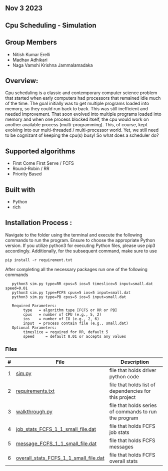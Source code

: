 ## Nov 3 2023

## Cpu Scheduling - Simulation

## Group Members
- Nitish Kumar Erelli
- Madhav Adhikari
- Naga Vamshi Krishna Jammalamadaka

## Overview:
Cpu scheduling is a classic and contemporary computer science problem that started when early computers had processors that remained idle much of the time. The goal initially was to get multiple programs loaded into memory, so they could run back to back. This was still inefficient and needed improvement.  That soon evolved into multiple programs loaded into memory and when one process blocked itself, the cpu would work on another available process (multi-programming). This, of course, kept evolving into our multi-threaded / multi-processor world. Yet, we still need to be cognizant of keeping the cpu(s) busy! So what does a scheduler do?

## Supported algorithms
- First Come First Serve / FCFS
- Round-Robin / RR
- Priority Based

## Built with
- Python
- rich

## Installation Process :
Navigate to the folder using the terminal and execute the following commands to run the program. Ensure to choose the appropriate Python version. If you utilize python3 for executing Python files, please use pip3 accordingly. Additionally, for the subsequent command, make sure to use 
```
pip install -r requirement.txt
```
After completing all the necessary packages run one of the following commands
```
   python3 sim.py type=RR cpus=5 ios=5 timeslice=5 input=small.dat speed=0.01
   python3 sim.py type=FCFS cpus=5 ios=5 input=small.dat
   python3 sim.py type=PB cpus=5 ios=5 input=small.dat

   Required Parameters:
        type   = algorithm type [FCFS or RR or PB]
        cpus   = number of CPU (e.g., 5, 2)
        ios    = number of IO (e.g., 2, 6)
        input  = process contain file (e.g., small.dat)  
   Optional Parameters:
        timeslice = required for RR, default 5
        speed     = default 0.01 or accepts any values
```
### Files

|   #   | File            | Description                                        |
| :---: | --------------- | -------------------------------------------------- |
|   1   | [sim.py](https://github.com/nitishkumar2306/5143-Opsys-102/blob/main/Assignments/04-P03/sim.py) | file that holds driver python code |
|   2  | [requirements.txt](https://github.com/nitishkumar2306/5143-Opsys-102/blob/main/Assignments/04-P03/requirements.txt) | file that holds list of dependencies for this project |
|   3   | [walkthrough.py](https://github.com/nitishkumar2306/5143-Opsys-102/blob/main/Assignments/04-P03/walkthrough.txt) | file that holds series of commands to run the program |
|   4   | [job_stats_FCFS_1_1_small_file.dat](https://github.com/nitishkumar2306/5143-Opsys-102/blob/main/Assignments/04-P03/job_stats_FCFS_1_1_small_file.dat) | file that holds FCFS job stats |
|   5   | [message_FCFS_1_1_small_file.dat](https://github.com/nitishkumar2306/5143-Opsys-102/blob/main/Assignments/04-P03/message_FCFS_1_1_small_file.dat)      | file that holds FCFS messages |
|   6   | [overall_stats_FCFS_1_1_small_file.dat](https://github.com/nitishkumar2306/5143-Opsys-102/blob/main/Assignments/04-P03/overall_stats_FCFS_1_1_small_file.dat) | file that holds FCFS overall stats |

  
